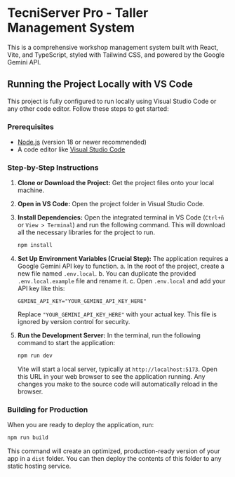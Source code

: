 # TecniServer Pro - Taller Management System

This is a comprehensive workshop management system built with React, Vite, and TypeScript, styled with Tailwind CSS, and powered by the Google Gemini API.

## Running the Project Locally with VS Code

This project is fully configured to run locally using Visual Studio Code or any other code editor. Follow these steps to get started:

### Prerequisites

*   [Node.js](https://nodejs.org/) (version 18 or newer recommended)
*   A code editor like [Visual Studio Code](https://code.visualstudio.com/)

### Step-by-Step Instructions

1.  **Clone or Download the Project:**
    Get the project files onto your local machine.

2.  **Open in VS Code:**
    Open the project folder in Visual Studio Code.

3.  **Install Dependencies:**
    Open the integrated terminal in VS Code (`Ctrl+ñ` or `View > Terminal`) and run the following command. This will download all the necessary libraries for the project to run.
    ```bash
    npm install
    ```

4.  **Set Up Environment Variables (Crucial Step):**
    The application requires a Google Gemini API key to function.
    a. In the root of the project, create a new file named `.env.local`.
    b. You can duplicate the provided `.env.local.example` file and rename it.
    c. Open `.env.local` and add your API key like this:
    ```
    GEMINI_API_KEY="YOUR_GEMINI_API_KEY_HERE"
    ```
    Replace `"YOUR_GEMINI_API_KEY_HERE"` with your actual key. This file is ignored by version control for security.

5.  **Run the Development Server:**
    In the terminal, run the following command to start the application:
    ```bash
    npm run dev
    ```
    Vite will start a local server, typically at `http://localhost:5173`. Open this URL in your web browser to see the application running. Any changes you make to the source code will automatically reload in the browser.

### Building for Production

When you are ready to deploy the application, run:
```bash
npm run build
```
This command will create an optimized, production-ready version of your app in a `dist` folder. You can then deploy the contents of this folder to any static hosting service.
